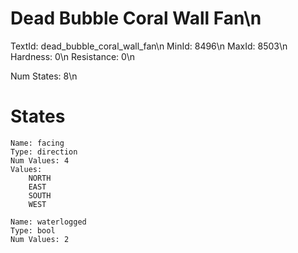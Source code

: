 # Dead Bubble Coral Wall Fan\n
TextId: dead_bubble_coral_wall_fan\n
MinId: 8496\n
MaxId: 8503\n
Hardness: 0\n
Resistance: 0\n

Num States: 8\n
# States
```
Name: facing
Type: direction
Num Values: 4
Values:
    NORTH
    EAST
    SOUTH
    WEST

Name: waterlogged
Type: bool
Num Values: 2
```